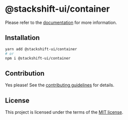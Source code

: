 # @stackshift-ui/container

Please refer to the [documentation](https://stackshift-ui.webriq.com/docs/components/container) for more information.

## Installation

```sh
yarn add @stackshift-ui/container
# or
npm i @stackshift-ui/container
```

## Contribution

Yes please! See the
[contributing guidelines](https://github.com/stackshift-ui/components/master/CONTRIBUTING.md)
for details.

## License

This project is licensed under the terms of the
[MIT license](https://github.com/stackshift-ui/components/master/LICENSE).
